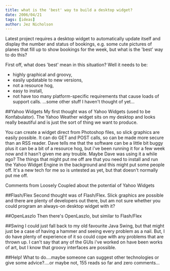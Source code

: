 ```yaml
---
title: what is the 'best' way to build a desktop widget?
date: 2006/04/21
tags: [ideas]
author: Jez Nicholson
---
```

Latest project requires a desktop widget to automatically update itself and display the number and status of bookings, e.g. some cute pictures of planes that fill up to show bookings for the week, but what is the 'best' way to do this?

First off, what does 'best' mean in this situation? Well it needs to be:

* highly graphical and groovy,
* easily updatable to new versions,
* not a resource hog,
* easy to install,
* not have too many platform-specific requirements that cause loads of support calls.
...some other stuff I haven't thought of yet...

##Yahoo Widgets
My first thought was of Yahoo Widgets (used to be Konfabulator). The Yahoo Weather widget sits on my desktop and looks really beautiful and is just the sort of thing we want to produce.


You can create a widget direct from Photoshop files, so slick graphics are easily possible. It can do GET and POST calls, so can be made more secure than an RSS reader. Dave tells me that the software can be a little bit buggy plus it can be a bit of a resource hog, but i've been running it for a few week now and it hasn't given me any trouble. Maybe Dave was using it a while ago? The things that might put me off are that you need to install and run the Yahoo Widget Engine in the background and this might put some people off. It's a new tech for me so is untested as yet, but that doesn't normally put me off.

Comments from Loosely Coupled about the potential of Yahoo Widgets

##Flash/Flex
Second thought was of Flash/Flex. Slick graphics are possible and there are plenty of developers out there, but am not sure whether you could program an always-on desktop widget with it?

##OpenLaszlo
Then there's OpenLaszlo, but similar to Flash/Flex

##Swing
I could just fall back to my old favourite Java Swing, but that might just be a case of having a hammer and seeing every problem as a nail. But, I do have plenty of experience of it so could cope with any problems that are thrown up. I can't say that any of the GUIs i've worked on have been works of art, but I know that groovy interfaces are possible.

##Help!
What to do....maybe someone can suggest other technologies or give some advice?....or maybe not, 155 reads so far and zero comments...